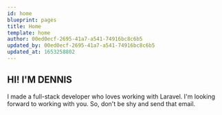```yaml
---
id: home
blueprint: pages
title: Home
template: home
author: 00ed0ecf-2695-41a7-a541-74916bc8c6b5
updated_by: 00ed0ecf-2695-41a7-a541-74916bc8c6b5
updated_at: 1653258802
---
```

## HI! I'M DENNIS

I made a full-stack developer who loves working with Laravel.
I'm looking forward to working with you. So, don't be shy and send that email.